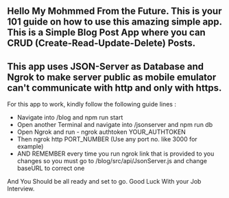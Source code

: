 Hello My Mohmmed From the Future.
This is your 101 guide on how to use this amazing simple app.
This is a Simple Blog Post App where you can CRUD (Create-Read-Update-Delete) Posts.
---------------------------------------------------------------------------------------
This app uses JSON-Server as Database and Ngrok to make server public as mobile emulator can't
communicate with http and only with https.
---------------------------------------------------------------------------------------
For this app to work, kindly follow the following guide lines :
- Navigate into /blog and npm run start
- Open another Terminal and navigate into /jsonserver and npm run db
- Open Ngrok and run - ngrok authtoken YOUR_AUTHTOKEN
- Then ngrok http PORT_NUMBER (Use any port no. like 3000 for example)
- AND REMEMBER every time you run ngrok link that is provided to you changes so
you must go to /blog/src/api/JsonServer.js and  change baseURL to correct one

And You Should be all ready and set to go. Good Luck With your Job Interview.